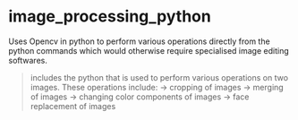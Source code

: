# image_processing_python
Uses Opencv in python to perform various operations directly from the python commands which would otherwise require specialised image editing softwares.

> includes the python that is used to perform various operations on two images. These operations include:
   -> cropping of images
   -> merging of images
   -> changing color components of images
   -> face replacement of images
